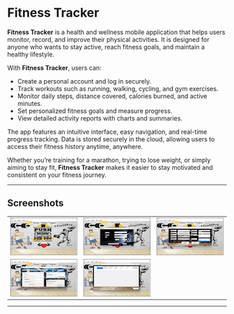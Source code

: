 # Fitness Tracker

**Fitness Tracker** is a health and wellness mobile application that helps users monitor, record, and improve their physical activities. It is designed for anyone who wants to stay active, reach fitness goals, and maintain a healthy lifestyle.

With **Fitness Tracker**, users can:

- Create a personal account and log in securely.
- Track workouts such as running, walking, cycling, and gym exercises.
- Monitor daily steps, distance covered, calories burned, and active minutes.
- Set personalized fitness goals and measure progress.
- View detailed activity reports with charts and summaries.

The app features an intuitive interface, easy navigation, and real-time progress tracking. Data is stored securely in the cloud, allowing users to access their fitness history anytime, anywhere.

Whether you’re training for a marathon, trying to lose weight, or simply aiming to stay fit, **Fitness Tracker** makes it easier to stay motivated and consistent on your fitness journey.

---

## Screenshots

<table>
  <tr>
    <td><img src="images/Main_Page.png" width="250" alt="Main Screen" /></td>
    <td><img src="images/Login_Page.png" width="250" alt="Login Screen" /></td>
    <td><img src="images/Register_Page.png" width="250" alt="Register Screen" /></td>
  </tr>
  <tr>
    <td><img src="images/Activity_Page.png" width="250" alt="Activity Screen" /></td>
    <td><img src="images/Activity_Report_Page.png" width="250" alt="Activity Report Screen" /></td>
  </tr>
</table>

---
